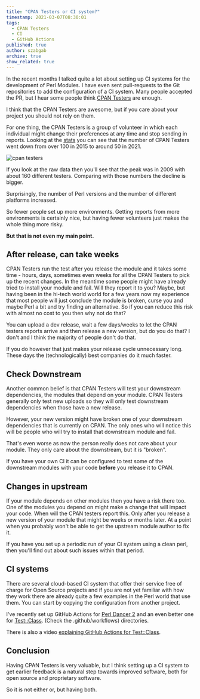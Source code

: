 ```yaml
---
title: "CPAN Testers or CI system?"
timestamp: 2021-03-07T08:30:01
tags:
  - CPAN Testers
  - CI
  - GitHub Actions
published: true
author: szabgab
archive: true
show_related: true
---
```



In the recent months I talked quite a lot about setting up CI systems for the development of Perl Modules. I have even sent pull-requests to the Git repositories
to add the configuration of a CI system. Many people accepted the PR, but I hear some people think [CPAN Testers](http://www.cpantesters.org/) are enough.

I think that the CPAN Testers are awesome, but if you care about your project you should not rely on them.


For one thing, the CPAN Testers is a group of volunteer in which each individual might change their preferences at any time and stop sending in reports.
Looking at the [stats](http://stats.cpantesters.org/) you can see that the number of CPAN Testers went down from over 100 in 2015 to around 50 in 2021.

<img src="static/img/cpantesters-attributes-202002.png" alt="cpan testers">


If you look at the raw data then you'll see that the peak was in 2009 with about 160 different testers. Comparing with those numbers the decline is bigger.

Surprisingly, the number of Perl versions and the number of different platforms increased.

So fewer people set up more environments. Getting reports from more environments is certainly nice, but having fewer volunteers just makes the whole thing more risky.


<b>But that is not even my main point.</b>


## After release, can take weeks

CPAN Testers run the test after you release the module and it takes some time - hours, days, sometimes even weeks for all the CPAN Testers to pick up the recent changes.
In the meantime some people might have already tried to install your module and fail. Will they report it to you? Maybe, but having been in the hi-tech world world for
a few years now my experience that most people will just conclude the module is broken, curse you and maybe Perl a bit and try finding an alternative.
So if you can reduce this risk with almost no cost to you then why not do that?

You can upload a dev release, wait a few days/weeks to let the CPAN testers reports arrive and then release a new version, but do you do that?
I don't and I think the majority of people don't do that.

If you do however that just makes your release cycle unnecessary long. These days the (technologically) best companies do it much faster.

## Check Downstream

Another common belief is that CPAN Testers will test your downstream dependencies, the modules that depend on your module.
CPAN Testers generally only test new uploads so they will only test downstream dependencies when those have a new release.

However, your new version might have broken one of your downstream dependencies that is currently on CPAN. The only ones who will
notice this will be people who will try to install that downstream module and fail.

That's even worse as now the person really does not care about your module. They only care about the downstream, but it is "broken".

If you have your own CI it can be configured to test some of the downstream modules with your code <b>before</b> you release it to CPAN.


## Changes in upstream

If your module depends on other modules then you have a risk there too. One of the modules you depend on might make a change
that will impact your code. When will the CPAN testers report this. Only after you release a new version of your module
that might be weeks or months later. At a point when you probably won't be able to get the upstream module author to fix it.

If you have you set up a periodic run of your CI system using a clean perl, then you'll find out about such issues within that period.


## CI systems

There are several cloud-based CI system that offer their service free of charge for Open Source projects and if you are not yet familiar with
how they work there are already quite a few examples in the Perl world that use them. You can start by copying the configuration from
another project.

I've recently set up GitHub Actions for [Perl Dancer 2](https://github.com/PerlDancer/Dancer2/) and an even better
one for [Test::Class](https://github.com/szabgab/test-class). (Check the .github/workflows) directories.

There is also a video [explaining GitHub Actions for Test::Class](/github-actions-ci-job-for-test-class).

## Conclusion

Having CPAN Testers is very valuable, but I think setting up a CI system to get earlier feedback
is a natural step towards improved software, both for open source and proprietary software.

So it is not either or, but having both.

